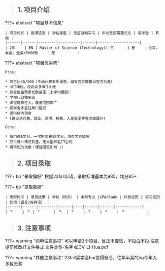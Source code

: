 > ## **1. 项目介绍**

???+ abstract "项目基本信息" 

    | 项目时长 | 授课语言 | 学位类型 | 是否强制实习 | 毕业是否需要论文 | 奖学金 | 其他 |
    |------|------|--------|----------|------|------|------------|
    | 2年    | EN | Master of Science (Technology)| 否      | 是    | 全奖，半奖，全奖+5000欧    | 无          |

???+ abstract "项目优劣势" 

    Pros:

    * 师生比45/500（手动计算有所误差，如有官方数据以官方为准）
    * HCI神校，校内众多HCI大佬
    * 芬兰居留政策北欧最佳（上学时期算）
    * 学校行政效率高
    * 课程选择性大，覆盖范围面广
    * 奖学金多且往年门槛低
    * 提供校内宿舍
    * (建议从花费，就业，读博，移民，人身安全等各方面展开)
    
    Cons:

    * 每门课5学分，一学期需要30学分，项目内容较多
    * 芬兰就业情况较差，无大型知名IT公司
    * 期待您的贡献！理性回答即可 :)

> ## **2. 项目录取**

???+ tip "录取偏好"
    根据23fall申请，录取标准基本为985，均分85+

???+ tip "录取数据"

    | 录取时间 | 录取结果 | 学校（档次） | 本科专业 |GPA/Rank | 科研经历 | 实习经历 | 其他（语言/推荐信） |
    |------|------|--------|------|----|------|------|------------|
    | ？    | ？ | ？      | ？  | ？    | ？    | ？    | ？          |


> ## **3. 注意事项**

???+ warning "网申注意事项"
    可以申请2个项目，反正不要钱，不投白不投
    注意提前修改好文件格式 文件类型-名字 如CV-LI-Hua.pdf


???+ warning "其他注意事项"
    23fall奖学金bar变得极高，往年半奖的bg今年大多数无奖

